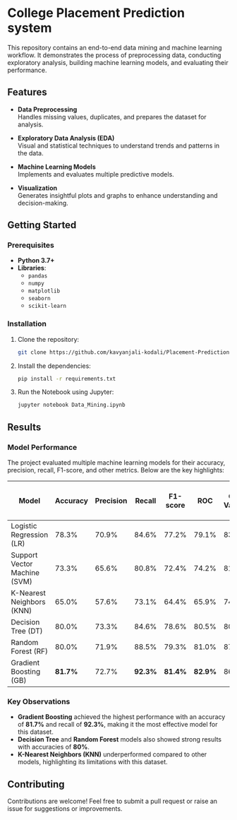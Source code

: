 # College Placement Prediction system

This repository contains an end-to-end data mining and machine learning workflow. It demonstrates the process of preprocessing data, conducting exploratory analysis, building machine learning models, and evaluating their performance.

## Features  

- **Data Preprocessing**  
  Handles missing values, duplicates, and prepares the dataset for analysis.  

- **Exploratory Data Analysis (EDA)**  
  Visual and statistical techniques to understand trends and patterns in the data.  

- **Machine Learning Models**  
  Implements and evaluates multiple predictive models.  

- **Visualization**  
  Generates insightful plots and graphs to enhance understanding and decision-making.  

## Getting Started  

### Prerequisites  

- **Python 3.7+**
- **Libraries**:  
  - `pandas`  
  - `numpy`  
  - `matplotlib`  
  - `seaborn`  
  - `scikit-learn`  

### Installation  

1. Clone the repository:  
   ```bash
   git clone https://github.com/kavyanjali-kodali/Placement-Prediction-system.git
2. Install the dependencies:
   ```bash
   pip install -r requirements.txt

3. Run the Notebook using Jupyter:
   ```bash
   jupyter notebook Data_Mining.ipynb


## Results

### Model Performance

The project evaluated multiple machine learning models for their accuracy, precision, recall, F1-score, and other metrics. Below are the key highlights:

| Model                  | Accuracy | Precision | Recall  | F1-score | ROC     | Mean Cross-Validation Score |  
|------------------------|----------|-----------|---------|----------|---------|-----------------------------|  
| Logistic Regression (LR) | 78.3%    | 70.9%     | 84.6%   | 77.2%   | 79.1%  | 83.8%                       |  
| Support Vector Machine (SVM) | 73.3% | 65.6%     | 80.8%   | 72.4%   | 74.2%  | 81.4%                       |  
| K-Nearest Neighbors (KNN) | 65.0%    | 57.6%     | 73.1%   | 64.4%   | 65.9%  | 74.3%                       |  
| Decision Tree (DT)     | 80.0%    | 73.3%     | 84.6%   | 78.6%   | 80.5%  | 80.8%                       |  
| Random Forest (RF)     | 80.0%    | 71.9%     | 88.5%   | 79.3%   | 81.0%  | 87.9%                       |  
| Gradient Boosting (GB) | **81.7%** | 72.7%     | **92.3%**| **81.4%**| **82.9%**| 86.8%                       |  

### Key Observations

- **Gradient Boosting** achieved the highest performance with an accuracy of **81.7%** and recall of **92.3%**, making it the most effective model for this dataset.  
- **Decision Tree** and **Random Forest** models also showed strong results with accuracies of **80%**.  
- **K-Nearest Neighbors (KNN)** underperformed compared to other models, highlighting its limitations with this dataset.  

## Contributing

Contributions are welcome! Feel free to submit a pull request or raise an issue for suggestions or improvements.
